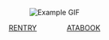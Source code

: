
<div align="center">
  
 
 

 
  ![Example GIF](https://files.catbox.moe/nvar6j.png)

  [RENTRY‎](https://rentry.co/hypnomics)      ‎ ‎   ‎  ‎  ‎  ‎  ‎          ‎ ‎  ‎  ‎  ‎  ‎  ‎     [ATABOOK](https://kanata.atabook.org/)
  
</div>
